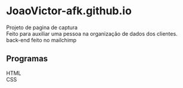 # JoaoVictor-afk.github.io
Projeto de pagina de captura
<br>
Feito para auxiliar uma pessoa na organização de dados dos clientes.
<br>
back-end feito no mailchimp
## Programas 
HTML
<br>
CSS
